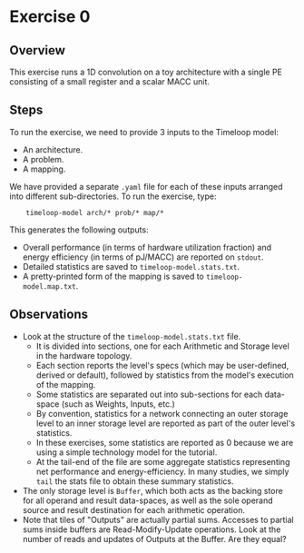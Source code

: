 Exercise 0
==========

## Overview

This exercise runs a 1D convolution on a toy architecture with a single PE consisting of a small register and a scalar MACC unit.

## Steps

To run the exercise, we need to provide 3 inputs to the Timeloop model:
- An architecture.
- A problem.
- A mapping.

We have provided a separate `.yaml` file for each of these inputs arranged into different sub-directories. To run the exercise, type:

```
    timeloop-model arch/* prob/* map/*
```

This generates the following outputs:
- Overall performance (in terms of hardware utilization fraction) and energy efficiency (in terms of pJ/MACC) are reported on `stdout`.
- Detailed statistics are saved to `timeloop-model.stats.txt`.
- A pretty-printed form of the mapping is saved to `timeloop-model.map.txt`.

## Observations

- Look at the structure of the `timeloop-model.stats.txt` file.
  - It is divided into sections, one for each Arithmetic and Storage level in the hardware topology.
  - Each section reports the level's specs (which may be user-defined, derived or default), followed by statistics from the model's execution of the mapping.
  - Some statistics are separated out into sub-sections for each data-space (such as Weights, Inputs, etc.)
  - By convention, statistics for a network connecting an outer storage level to an inner storage level are reported as part of the outer level's statistics.
  - In these exercises, some statistics are reported as 0 because we are using a simple technology model for the tutorial.
  - At the tail-end of the file are some aggregate statistics representing net performance and energy-efficiency. In many studies, we simply `tail` the stats file to obtain these summary statistics.
- The only storage level is `Buffer`, which both acts as the backing store for all operand and result data-spaces, as well as the sole operand source and result destination for each arithmetic operation.
- Note that tiles of "Outputs" are actually partial sums. Accesses to partial sums inside buffers are Read-Modify-Update operations. Look at the number of reads and updates of Outputs at the Buffer. Are they equal?

